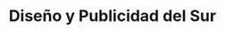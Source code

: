 ---
title: "Diseño y Publicidad del Sur"
url: /cazorla/diseno-y-publicidad-del-sur/
shop: pintura
---